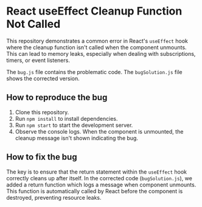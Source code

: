 # React useEffect Cleanup Function Not Called

This repository demonstrates a common error in React's `useEffect` hook where the cleanup function isn't called when the component unmounts.  This can lead to memory leaks, especially when dealing with subscriptions, timers, or event listeners. 

The `bug.js` file contains the problematic code. The `bugSolution.js` file shows the corrected version. 

## How to reproduce the bug

1. Clone this repository.
2. Run `npm install` to install dependencies.
3. Run `npm start` to start the development server.
4. Observe the console logs. When the component is unmounted, the cleanup message isn't shown indicating the bug.

## How to fix the bug

The key is to ensure that the return statement within the `useEffect` hook correctly cleans up after itself.  In the corrected code (`bugSolution.js`), we added a return function which logs a message when component unmounts. This function is automatically called by React before the component is destroyed, preventing resource leaks.
